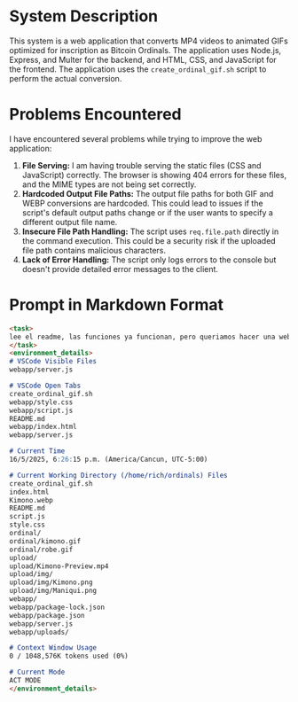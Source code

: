 # System Description

This system is a web application that converts MP4 videos to animated GIFs optimized for inscription as Bitcoin Ordinals. The application uses Node.js, Express, and Multer for the backend, and HTML, CSS, and JavaScript for the frontend. The application uses the `create_ordinal_gif.sh` script to perform the actual conversion.

# Problems Encountered

I have encountered several problems while trying to improve the web application:

1.  **File Serving:** I am having trouble serving the static files (CSS and JavaScript) correctly. The browser is showing 404 errors for these files, and the MIME types are not being set correctly.
2.  **Hardcoded Output File Paths:** The output file paths for both GIF and WEBP conversions are hardcoded. This could lead to issues if the script's default output paths change or if the user wants to specify a different output file name.
3.  **Insecure File Path Handling:** The script uses `req.file.path` directly in the command execution. This could be a security risk if the uploaded file path contains malicious characters.
4.  **Lack of Error Handling:** The script only logs errors to the console but doesn't provide detailed error messages to the client.

# Prompt in Markdown Format

```markdown
<task>
lee el readme, las funciones ya funcionan, pero queriamos hacer una web app, intentalo
</task>
<environment_details>
# VSCode Visible Files
webapp/server.js

# VSCode Open Tabs
create_ordinal_gif.sh
webapp/style.css
webapp/script.js
README.md
webapp/index.html
webapp/server.js

# Current Time
16/5/2025, 6:26:15 p.m. (America/Cancun, UTC-5:00)

# Current Working Directory (/home/rich/ordinals) Files
create_ordinal_gif.sh
index.html
Kimono.webp
README.md
script.js
style.css
ordinal/
ordinal/kimono.gif
ordinal/robe.gif
upload/
upload/Kimono-Preview.mp4
upload/img/
upload/img/Kimono.png
upload/img/Maniqui.png
webapp/
webapp/package-lock.json
webapp/package.json
webapp/server.js
webapp/uploads/

# Context Window Usage
0 / 1048,576K tokens used (0%)

# Current Mode
ACT MODE
</environment_details>
